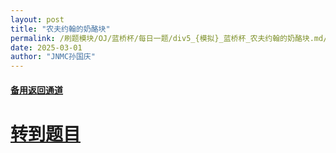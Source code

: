 ```yaml
---
layout: post
title: "农夫约翰的奶酪块"
permalink: /刷题模块/OJ/蓝桥杯/每日一题/div5_{模拟}_蓝桥杯_农夫约翰的奶酪块.md/
date: 2025-03-01
author: "JNMC孙国庆"
---
```


#### [备用返回通道](../../README.md)
# [转到题目](https://www.acwing.com/problem/content/6125/)